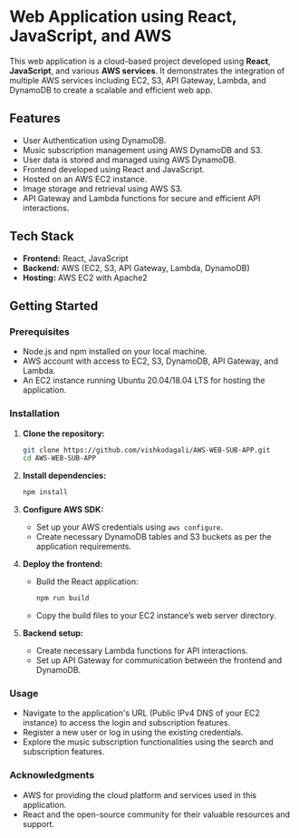 # Web Application using React, JavaScript, and AWS

This web application is a cloud-based project developed using **React**, **JavaScript**, and various **AWS services**. It demonstrates the integration of multiple AWS services including EC2, S3, API Gateway, Lambda, and DynamoDB to create a scalable and efficient web app.

## Features

- User Authentication using DynamoDB.
- Music subscription management using AWS DynamoDB and S3.
- User data is stored and managed using AWS DynamoDB.
- Frontend developed using React and JavaScript.
- Hosted on an AWS EC2 instance.
- Image storage and retrieval using AWS S3.
- API Gateway and Lambda functions for secure and efficient API interactions.

## Tech Stack

- **Frontend:** React, JavaScript
- **Backend:** AWS (EC2, S3, API Gateway, Lambda, DynamoDB)
- **Hosting:** AWS EC2 with Apache2

## Getting Started

### Prerequisites

- Node.js and npm installed on your local machine.
- AWS account with access to EC2, S3, DynamoDB, API Gateway, and Lambda.
- An EC2 instance running Ubuntu 20.04/18.04 LTS for hosting the application.

### Installation

1. **Clone the repository:**
    ```bash
    git clone https://github.com/vishkodagali/AWS-WEB-SUB-APP.git
    cd AWS-WEB-SUB-APP
    ```

2. **Install dependencies:**
    ```bash
    npm install
    ```

3. **Configure AWS SDK:**
    - Set up your AWS credentials using `aws configure`.
    - Create necessary DynamoDB tables and S3 buckets as per the application requirements.

4. **Deploy the frontend:**
    - Build the React application:
      ```bash
      npm run build
      ```
    - Copy the build files to your EC2 instance’s web server directory.

5. **Backend setup:**
    - Create necessary Lambda functions for API interactions.
    - Set up API Gateway for communication between the frontend and DynamoDB.

### Usage

- Navigate to the application's URL (Public IPv4 DNS of your EC2 instance) to access the login and subscription features.
- Register a new user or log in using the existing credentials.
- Explore the music subscription functionalities using the search and subscription features.

### Acknowledgments

- AWS for providing the cloud platform and services used in this application.
- React and the open-source community for their valuable resources and support.



